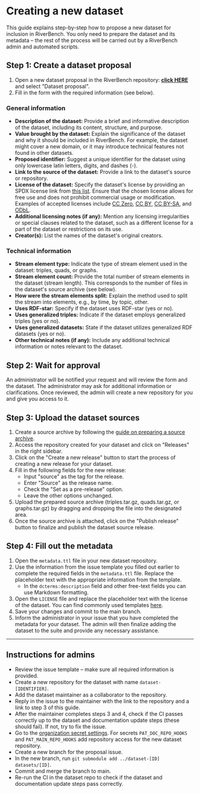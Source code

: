 # Creating a new dataset

This guide explains step-by-step how to propose a new dataset for inclusion in RiverBench. You only need to prepare the dataset and its metadata – the rest of the process will be carried out by a RiverBench admin and automated scripts.

## Step 1: Create a dataset proposal

1. Open a new dataset proposal in the RiverBench repository: **[click HERE](https://github.com/RiverBench/RiverBench/issues/new/choose)** and select "Dataset proposal".
2. Fill in the form with the required information (see below).

### General information

- **Description of the dataset:** Provide a brief and informative description of the dataset, including its content, structure, and purpose.
- **Value brought by the dataset:** Explain the significance of the dataset and why it should be included in RiverBench. For example, the dataset might cover a new domain, or it may introduce technical features not found in other datasets.
- **Proposed identifier:** Suggest a unique identifier for the dataset using only lowercase latin letters, digits, and dashes (-).
- **Link to the source of the dataset:** Provide a link to the dataset's source or repository.
- **License of the dataset:** Specify the dataset's license by providing an SPDX license link from [this list](https://spdx.org/licenses/). Ensure that the chosen license allows for free use and does not prohibit commercial usage or modification. Examples of accepted licenses include [CC Zero](https://spdx.org/licenses/CC0-1.0.html), [CC BY](https://spdx.org/licenses/CC-BY-4.0.html), [CC BY-SA](https://spdx.org/licenses/CC-BY-SA-4.0.html), and [ODbL](https://spdx.org/licenses/ODbL-1.0.html).
- **Additional licensing notes (if any):** Mention any licensing irregularities or special clauses related to the dataset, such as a different license for a part of the dataset or restrictions on its use.
- **Creator(s):** List the names of the dataset's original creators.

### Technical information

- **Stream element type:** Indicate the type of stream element used in the dataset: triples, quads, or graphs.
- **Stream element count:** Provide the total number of stream elements in the dataset (stream length). This corresponds to the number of files in the dataset's source archive (see below).
- **How were the stream elements split:** Explain the method used to split the stream into elements, e.g., by time, by topic, other.
- **Uses RDF-star:** Specify if the dataset uses RDF-star (yes or no).
- **Uses generalized triples:** Indicate if the dataset employs generalized triples (yes or no).
- **Uses generalized datasets:** State if the dataset utilizes generalized RDF datasets (yes or no).
- **Other technical notes (if any):** Include any additional technical information or notes relevant to the dataset.

## Step 2: Wait for approval

An administrator will be notified your request and will review the form and the dataset. The administrator may ask for additional information or clarifications. Once reviewed, the admin will create a new repository for you and give you access to it.

## Step 3: Upload the dataset sources

1. Create a source archive by following the [guide on preparing a source archive](dataset-source-format).
2. Access the repository created for your dataset and click on "Releases" in the right sidebar.
3. Click on the "Create a new release" button to start the process of creating a new release for your dataset.
4. Fill in the following fields for the new release:
    - Input "source" as the tag for the release.
    - Enter "Source" as the release name.
    - Check the "Set as a pre-release" option.
    - Leave the other options unchanged.
5. Upload the prepared source archive (triples.tar.gz, quads.tar.gz, or graphs.tar.gz) by dragging and dropping the file into the designated area.
6. Once the source archive is attached, click on the "Publish release" button to finalize and publish the dataset source release.

## Step 4: Fill out the metadata

1. Open the `metadata.ttl` file in your new dataset repository.
2. Use the information from the issue template you filled out earlier to complete the required fields in the `metadata.ttl` file. Replace the placeholder text with the appropriate information from the template.
    - In the `dcterms:description` field and other free-text fields you can use Markdown formatting.
3. Open the `LICENSE` file and replace the placeholder text with the license of the dataset. You can find commonly used templates [here](https://github.com/licenses/license-templates/tree/master/templates).
4. Save your changes and commit to the main branch.
5. Inform the administrator in your issue that you have completed the metadata for your dataset. The admin will then finalize adding the dataset to the suite and provide any necessary assistance.

----

## Instructions for admins

- Review the issue template – make sure all required information is provided.
- Create a new repository for the dataset with name `dataset-[IDENTIFIER]`.
- Add the dataset maintainer as a collaborator to the repository.
- Reply in the issue to the maintainer with the link to the repository and a link to step 3 of this guide.
- After the maintainer completes steps 3 and 4, check if the CI passes correctly up to the dataset and documentation update steps (these should fail). If not, try to fix the issue.
- Go to the [organization secret settings](https://github.com/organizations/RiverBench/settings/secrets/actions). For secrets `PAT_DOC_REPO_HOOKS` and `PAT_MAIN_REPO_HOOKS` add repository access for the new dataset repository.
- Create a new branch for the proposal issue.
- In the new branch, run `git submodule add ../dataset-[ID] datasets/[ID]`.
- Commit and merge the branch to main.
- Re-run the CI in the dataset repo to check if the dataset and documentation update steps pass correctly.
